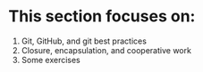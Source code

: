 # This section focuses on:
1. Git, GitHub, and git best practices
2. Closure, encapsulation, and cooperative work
3. Some exercises